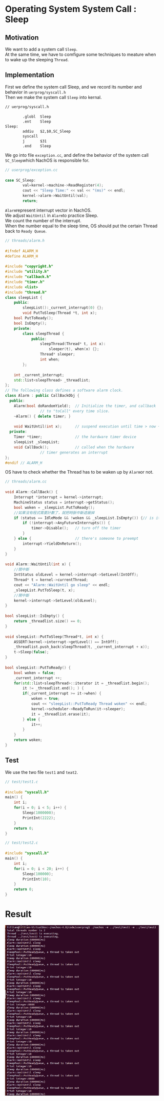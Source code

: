 # Operating System System Call : Sleep

## Motivation 
We want to add a system call ```Sleep```.  
At the same time, we have to comfigure some techniques to meature when to wake up the sleeping ```Thread```.  

## Implementation
First we define the system call Sleep, and we record its number and behavior in ```uerprog/syscall.h```  
Then we make the system call ```Sleep``` into kernal.  
```
// uerprog/syscall.h

        .globl  Sleep
        .ent    Sleep
Sleep:
        addiu   $2,$0,SC_Sleep
        syscall
        j       $31
        .end    Sleep
```
We go into file ```exception.cc```, and define the behavior of the system call ```SC_Sleep```which NachOS is responsible for.  
```c++
// userprog/exception.cc

case SC_Sleep:
        val=kernel->machine->ReadRegister(4);
        cout << "Sleep Time:" << val << "(ms)" << endl;
        kernel->alarm->WaitUntil(val);
        return;
```
```Alarm```represent interrupt vector in NachOS.  
We adjust ```WaitUntil``` in ```Alarm```to practice Sleep.  
We count the number of the interrupt.  
When the number equal to the sleep time, OS should put the certain Thread back to ```Ready Queue```.  
```c++
// threads/alarm.h

#ifndef ALARM_H
#define ALARM_H

#include "copyright.h"
#include "utility.h"
#include "callback.h"
#include "timer.h"
#include <list>
#include "thread.h"
class sleepList {
    public:
        sleepList():_current_interrupt(0) {};
        void PutToSleep(Thread *t, int x);
    bool PutToReady();
    bool IsEmpty();
    private:
        class sleepThread {
            public:
                sleepThread(Thread* t, int x):
                    sleeper(t), when(x) {};
                Thread* sleeper;
                int when;
        };

    int _current_interrupt;
    std::list<sleepThread> _threadlist;
};
// The following class defines a software alarm clock. 
class Alarm : public CallBackObj {
  public:
    Alarm(bool doRandomYield);  // Initialize the timer, and callback 
                // to "toCall" every time slice.
    ~Alarm() { delete timer; }

    void WaitUntil(int x);      // suspend execution until time > now + x
  private:
    Timer *timer;               // the hardware timer device
    sleepList _sleepList;
    void CallBack();            // called when the hardware
                // timer generates an interrupt
};
#endif // ALARM_H
```
OS have to check whether the Thread has to be waken up by ```Alarm```or not.  
```c++
// threads/alarm.cc 

void Alarm::CallBack() {
    Interrupt *interrupt = kernel->interrupt;
    MachineStatus status = interrupt->getStatus();
    bool woken = _sleepList.PutToReady();
    //如果沒有程式需要計數了，就把時脈中斷遮蔽掉
    if (status == IdleMode && !woken && _sleepList.IsEmpty()) {// is it time to quit?
        if (!interrupt->AnyFutureInterrupts()) {
            timer->Disable();   // turn off the timer
        }
    } else {                    // there's someone to preempt
        interrupt->YieldOnReturn();
    }
}

void Alarm::WaitUntil(int x) {
    //關中斷
    IntStatus oldLevel = kernel->interrupt->SetLevel(IntOff);
    Thread* t = kernel->currentThread;
    cout << "Alarm::WaitUntil go sleep" << endl;
    _sleepList.PutToSleep(t, x);
    //開中斷
    kernel->interrupt->SetLevel(oldLevel);
}

bool sleepList::IsEmpty() {
    return _threadlist.size() == 0;
}

void sleepList::PutToSleep(Thread*t, int x) {
    ASSERT(kernel->interrupt->getLevel() == IntOff);
    _threadlist.push_back(sleepThread(t, _current_interrupt + x));
    t->Sleep(false);
}

bool sleepList::PutToReady() {
    bool woken = false;
    _current_interrupt ++;
    for(std::list<sleepThread>::iterator it = _threadlist.begin();
        it != _threadlist.end(); ) {
        if(_current_interrupt >= it->when) {
            woken = true;
            cout << "sleepList::PutToReady Thread woken" << endl;
            kernel->scheduler->ReadyToRun(it->sleeper);
            it = _threadlist.erase(it);
        } else {
            it++;
        }
    }
    return woken;
}
```

## Test 
We use the two file ```test1``` and ```teat2```.
```c++
// test/test1.c

#include "syscall.h"
main() {
    int i;
    for(i = 0; i < 5; i++) {
        Sleep(1000000);
        PrintInt(2222);
    }
    return 0;
}
```
```c++
// test/test2.c

#include "syscall.h"
main() {
    int i;
    for(i = 0; i < 20; i++) {
        Sleep(100000);
        PrintInt(10);
    }
    return 0;
}
```

# Result 
![image](https://github.com/lillianone02/Operating-System/blob/b749ec63d80678cd67b53184b0483d09283bdecd/OS%20Project2/OSproject2.png)
